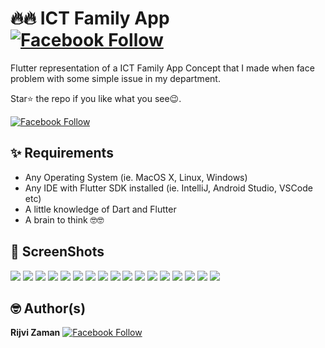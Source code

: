 # 🔥🔥 ICT Family App  [![Facebook Follow](https://upload.wikimedia.org/wikipedia/commons/2/2e/Facebook_Icon_%28Single_Path_-_Transparent_%22f%22%29.svg)](https://facebook.com/rijvizaman7)
Flutter representation of a ICT Family App Concept that I made when face problem with some simple issue in my department.

Star⭐ the repo if you like what you see😉.

[![Facebook Follow](https://upload.wikimedia.org/wikipedia/commons/2/2e/Facebook_Icon_%28Single_Path_-_Transparent_%22f%22%29.svg)](https://facebook.com/rijvizaman7)

## ✨ Requirements
* Any Operating System (ie. MacOS X, Linux, Windows)
* Any IDE with Flutter SDK installed (ie. IntelliJ, Android Studio, VSCode etc)
* A little knowledge of Dart and Flutter
* A brain to think 🤓🤓


## 📸 ScreenShots

<img src="ss/1.png"/> <img src="ss/2.png"/>
<img src="ss/3.png"/> <img src="ss/4.png"/>
<img src="ss/5.png"/> <img src="ss/6.png"/>
<img src="ss/7.png"/> <img src="ss/8.png"/>
<img src="ss/9.png"/> <img src="ss/10.png"/>
<img src="ss/11.png"/> <img src="ss/12.png"/>
<img src="ss/13.png"/> <img src="ss/14.png"/>
<img src="ss/15.png"/> <img src="ss/16.png"/>
<img src="ss/17.png"/>


## 🤓 Author(s)
**Rijvi Zaman** [![Facebook Follow](https://upload.wikimedia.org/wikipedia/commons/2/2e/Facebook_Icon_%28Single_Path_-_Transparent_%22f%22%29.svg)](https://facebook.com/rijvizaman7)
